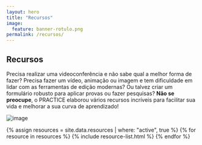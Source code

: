```yaml
---
layout: hero
title: "Recursos"
image:
  feature: banner-rotulo.png
permalink: /recursos/
---
```


<section class="fdb-block">
  <div class="container">
    <div class="row align-items-center pt-2">
      <div class="col-md-7">
        <h1><b>Recursos</b></h1>
        <p class="lead">Precisa realizar uma videoconferência e não sabe qual a melhor forma de fazer? Precisa fazer um vídeo, animação ou imagem e tem dificuldade em lidar com as ferramentas de edição modernas? Ou talvez criar um formulário robusto para aplicar provas ou fazer pesquisas? <b>Não se preocupe</b>, o PRACTICE elaborou vários recursos incríveis para facilitar sua vida e melhorar a sua curva de aprendizado!</p>
      </div>
      <div class="col-md-5">
        <p><img alt="image" class="img-fluid" src="/images/montanhas_practice.png"></p>
      </div>
    </div>
  </div>
</section>

<section>
  <div class="container">
    <div class="col-md-12">
      {% assign resources = site.data.resources | where: "active", true %}
      {% for resource in resources %}
        {% include resource-list.html %}
      {% endfor %}
    </div>
  </div>
</section>